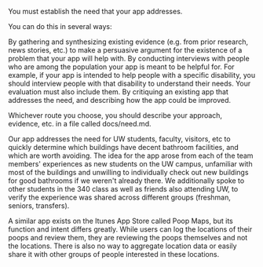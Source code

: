 You must establish the need that your app addresses.

You can do this in several ways:

By gathering and synthesizing existing evidence (e.g. from prior research, news stories, etc.) to make a persuasive argument for the existence of a problem that your app will help with.
By conducting interviews with people who are among the population your app is meant to be helpful for. For example, if your app is intended to help people with a specific disability, you should interview people with that disability to understand their needs. Your evaluation must also include them.
By critiquing an existing app that addresses the need, and describing how the app could be improved.

Whichever route you choose, you should describe your approach, evidence, etc. in a file called docs/need.md.

Our app addresses the need for UW students, faculty, visitors, etc to quickly determine which buildings have decent bathroom facilities, and which are worth avoiding. The idea for the app arose from each of the team members' experiences as new students on the UW campus, unfamiliar with most of the buildings and unwilling to individually check out new buildings for good bathrooms if we weren't already there. We additionally spoke to other students in the 340 class as well as friends also attending UW, to verify the experience was shared across different groups (freshman, seniors, transfers). 

A similar app exists on the Itunes App Store called Poop Maps, but its function and intent differs greatly. While users can log the locations of their poops and review them, they are reviewing the poops themselves and not the locations. There is also no way to aggregate location data or easily share it with other groups of people interested in these locations. 
